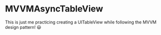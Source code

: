 # MVVMAsyncTableView

This is just me practicing creating a UITableView while following the MVVM design pattern! 😃
